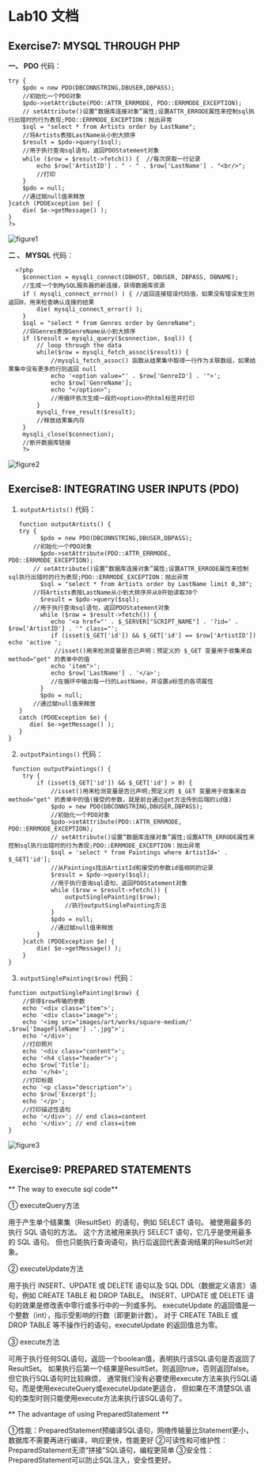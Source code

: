 # Lab10 文档

 
## Exercise7: MYSQL THROUGH PHP

**一、 PDO**
代码：
```
try {
    $pdo = new PDO(DBCONNSTRING,DBUSER,DBPASS);
    //初始化一个PDO对象
    $pdo->setAttribute(PDO::ATTR_ERRMODE, PDO::ERRMODE_EXCEPTION);
    // setAttribute()设置“数据库连接对象”属性;设置ATTR_ERRODE属性来控制sql执行出错时的行为表现;PDO::ERRMODE_EXCEPTION：抛出异常
    $sql = "select * from Artists order by LastName";
    //将Artists表按LastName从小到大排序
    $result = $pdo->query($sql);
    //用于执行查询sql语句，返回PDOStatement对象
    while ($row = $result->fetch()) {  //每次获取一行记录
        echo $row['ArtistID'] . " - " . $row['LastName'] . "<br/>";
        //打印
    }
    $pdo = null;
    //通过赋null值来释放
}catch (PDOException $e) {
    die( $e->getMessage() );
}
?>
```

![figure1](./figures/1.png)  


**二 、 MYSQL**
代码：
```
  <?php
    $connection = mysqli_connect(DBHOST, DBUSER, DBPASS, DBNAME);
    //生成一个到MySQL服务器的新连接，获得数据库资源
    if ( mysqli_connect_errno() ) { //返回连接错误代码值，如果没有错误发生则返回0，用来检查确认连接的结果
        die( mysqli_connect_error() );
    }
    $sql = "select * from Genres order by GenreName";
    //将Genres表按GenreName从小到大排序
    if ($result = mysqli_query($connection, $sql)) {
        // loop through the data
        while($row = mysqli_fetch_assoc($result)) {
            //mysqli_fetch_assoc() 函数从结果集中取得一行作为关联数组，如果结果集中没有更多的行则返回 null
            echo '<option value="' . $row['GenreID'] . '">';
            echo $row['GenreName'];
            echo "</option>";
            //用循环依次生成一段的<option>的html标签并打印
        }
        mysqli_free_result($result);
        //释放结果集内存
    }
    mysqli_close($connection);
    //断开数据库链接
    ?>
```

![figure2](./figures/2.png)  


## Exercise8: INTEGRATING USER INPUTS (PDO)  


1. `outputArtists()`
代码：
```
   function outputArtists() {
   try {
         $pdo = new PDO(DBCONNSTRING,DBUSER,DBPASS);
       //初始化一个PDO对象
         $pdo->setAttribute(PDO::ATTR_ERRMODE, PDO::ERRMODE_EXCEPTION);
       // setAttribute()设置“数据库连接对象”属性;设置ATTR_ERRODE属性来控制sql执行出错时的行为表现;PDO::ERRMODE_EXCEPTION：抛出异常
         $sql = "select * from Artists order by LastName limit 0,30";
       //将Artists表按LastName从小到大排序并从0开始读取30个
         $result = $pdo->query($sql);
       //用于执行查询sql语句，返回PDOStatement对象
         while ($row = $result->fetch()) {
            echo '<a href="' . $_SERVER["SCRIPT_NAME"] . '?id=' . $row['ArtistID'] . '" class="';
            if (isset($_GET['id']) && $_GET['id'] == $row['ArtistID']) echo 'active ';
             //isset()用来检测变量是否已声明；预定义的 $_GET 变量用于收集来自 method="get" 的表单中的值
            echo 'item">';
            echo $row['LastName'] . '</a>';
            //在循环中输出每一行的LastName，并设置a标签的各项属性
         }
         $pdo = null;
       //通过赋null值来释放
   }
   catch (PDOException $e) {
      die( $e->getMessage() );
   }
}
```
   
2. `outputPaintings()`
代码：
```
 function outputPaintings() {
    try {
        if (isset($_GET['id']) && $_GET['id'] > 0) {
            //isset()用来检测变量是否已声明;预定义的 $_GET 变量用于收集来自 method="get" 的表单中的值(接受的参数，就是前台通过get方法传到后端的id值)
            $pdo = new PDO(DBCONNSTRING,DBUSER,DBPASS);
            //初始化一个PDO对象
            $pdo->setAttribute(PDO::ATTR_ERRMODE, PDO::ERRMODE_EXCEPTION);
            // setAttribute()设置“数据库连接对象”属性;设置ATTR_ERRODE属性来控制sql执行出错时的行为表现;PDO::ERRMODE_EXCEPTION：抛出异常
            $sql = 'select * from Paintings where ArtistId=' . $_GET['id'];
            //从Paintings找出ArtistId和接受的参数id值相同的记录
            $result = $pdo->query($sql);
            //用于执行查询sql语句，返回PDOStatement对象
            while ($row = $result->fetch()) {
                outputSinglePainting($row);
                //执行outputSinglePainting方法
            }
            $pdo = null;
            //通过赋null值来释放
        }
    }catch (PDOException $e) {
        die( $e->getMessage() );
    }
}
 ```  
3. `outputSinglePainting($row)`
代码：
```
function outputSinglePainting($row) {
    //获得$row传输的参数
    echo '<div class="item">';
    echo '<div class="image">';
    echo '<img src="images/art/works/square-medium/' .$row['ImageFileName'] .'.jpg">';
    echo '</div>';
    //打印照片
    echo '<div class="content">';
    echo '<h4 class="header">';
    echo $row['Title'];
    echo '</h4>';
    //打印标题
    echo '<p class="description">';
    echo $row['Excerpt'];
    echo '</p>';
    //打印描述性语句
    echo '</div>'; // end class=content
    echo '</div>'; // end class=item
}
```
   
   
![figure3](./figures/3.png)  


## Exercise9: PREPARED STATEMENTS  

** The way to execute sql code**

① executeQuery方法

用于产生单个结果集（ResultSet）的语句，例如 SELECT 语句。 被使用最多的执行 SQL 语句的方法。
这个方法被用来执行 SELECT 语句，它几乎是使用最多的 SQL 语句。
但也只能执行查询语句，执行后返回代表查询结果的ResultSet对象。

② executeUpdate方法

用于执行 INSERT、UPDATE 或 DELETE 语句以及 SQL DDL（数据定义语言）语句，例如 CREATE TABLE 和 DROP TABLE。
INSERT、UPDATE 或 DELETE 语句的效果是修改表中零行或多行中的一列或多列。
executeUpdate 的返回值是一个整数（int），指示受影响的行数（即更新计数）。
对于 CREATE TABLE 或 DROP TABLE 等不操作行的语句，executeUpdate 的返回值总为零。


③ execute方法

 可用于执行任何SQL语句，返回一个boolean值，表明执行该SQL语句是否返回了ResultSet。
如果执行后第一个结果是ResultSet，则返回true，否则返回false。但它执行SQL语句时比较麻烦，
通常我们没有必要使用execute方法来执行SQL语句，而是使用executeQuery或executeUpdate更适合，
但如果在不清楚SQL语句的类型时则只能使用execute方法来执行该SQL语句了。


** The advantage of using PreparedStatement **

①性能：PreparedStatement预编译SQL语句，网络传输量比Statement更小，数据库不需要再进行编译，响应更快，性能更好
②可读性和可维护性：PreparedStatement无须“拼接”SQL语句，编程更简单
③安全性：PreparedStatement可以防止SQL注入，安全性更好。 


   


   




